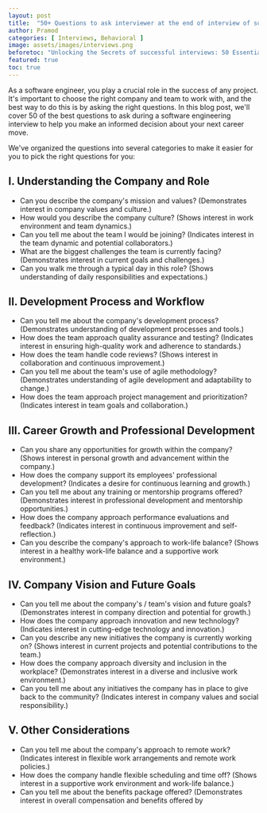 ```yaml
---
layout: post
title:  "50+ Questions to ask interviewer at the end of interview of software engineer"
author: Pramod
categories: [ Interviews, Behavioral ]
image: assets/images/interviews.png
beforetoc: "Unlocking the Secrets of successful interviews: 50 Essential Questions to Ask the interviewer in a Software Engineering Interview"
featured: true
toc: true
---
```



As a software engineer, you play a crucial role in the success of any project. It's important to choose the right company and team to work with, and the best way to do this is by asking the right questions. In this blog post, we'll cover 50 of the best questions to ask during a software engineering interview to help you make an informed decision about your next career move.

We've organized the questions into several categories to make it easier for you to pick the right questions for you:

## I. Understanding the Company and Role

- Can you describe the company's mission and values? (Demonstrates interest in company values and culture.)
- How would you describe the company culture? (Shows interest in work environment and team dynamics.)
- Can you tell me about the team I would be joining? (Indicates interest in the team dynamic and potential collaborators.)
- What are the biggest challenges the team is currently facing? (Demonstrates interest in current goals and challenges.)
- Can you walk me through a typical day in this role? (Shows understanding of daily responsibilities and expectations.)

## II. Development Process and Workflow
- Can you tell me about the company's development process? (Demonstrates understanding of development processes and tools.)
- How does the team approach quality assurance and testing? (Indicates interest in ensuring high-quality work and adherence to standards.)
- How does the team handle code reviews? (Shows interest in collaboration and continuous improvement.)
- Can you tell me about the team's use of agile methodology? (Demonstrates understanding of agile development and adaptability to change.)
- How does the team approach project management and prioritization? (Indicates interest in team goals and collaboration.)

## III. Career Growth and Professional Development
- Can you share any opportunities for growth within the company? (Shows interest in personal growth and advancement within the company.)
- How does the company support its employees' professional development? (Indicates a desire for continuous learning and growth.)
- Can you tell me about any training or mentorship programs offered? (Demonstrates interest in professional development and mentorship opportunities.)
- How does the company approach performance evaluations and feedback? (Indicates interest in continuous improvement and self-reflection.)
- Can you describe the company's approach to work-life balance? (Shows interest in a healthy work-life balance and a supportive work environment.)

## IV. Company Vision and Future Goals
- Can you tell me about the company's / team's vision and future goals? (Demonstrates interest in company direction and potential for growth.)
- How does the company approach innovation and new technology? (Indicates interest in cutting-edge technology and innovation.)
- Can you describe any new initiatives the company is currently working on? (Shows interest in current projects and potential contributions to the team.)
- How does the company approach diversity and inclusion in the workplace? (Demonstrates interest in a diverse and inclusive work environment.)
- Can you tell me about any initiatives the company has in place to give back to the community? (Indicates interest in company values and social responsibility.)

## V. Other Considerations
- Can you tell me about the company's approach to remote work? (Indicates interest in flexible work arrangements and remote work policies.)
- How does the company handle flexible scheduling and time off? (Shows interest in a supportive work environment and work-life balance.)
- Can you tell me about the benefits package offered? (Demonstrates interest in overall compensation and benefits offered by
